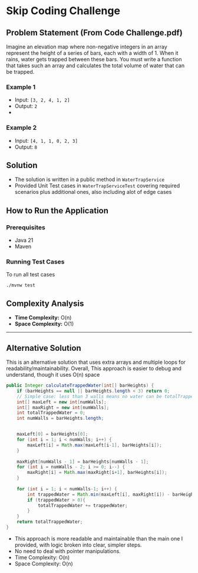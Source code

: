 # Skip Coding Challenge


## Problem Statement (From Code Challenge.pdf)

Imagine an elevation map where non-negative integers in an array represent the height of a
series of bars, each with a width of 1. When it rains, water gets trapped between these bars.
You must write a function that takes such an array and calculates the total volume of water that
can be trapped.

### Example 1
- Input: `[3, 2, 4, 1, 2]`
- Output: `2`
- 
### Example 2
- Input: `[4, 1, 1, 0, 2, 3]`
- Output: `8`

## Solution
- The solution is written in a public method in `WaterTrapService`
- Provided Unit Test cases in `WaterTrapServiceTest` covering required scenarios plus additional ones, also including alot of edge cases

## How to Run the Application

### Prerequisites
- Java 21
- Maven

### Running Test Cases

To run all test cases
```shell
./mvnw test
```

## Complexity Analysis
- **Time Complexity:** O(n)
- **Space Complexity:** O(1)

------------

## Alternative Solution

This is an alternative solution that uses extra arrays and multiple loops for readability/maintainability. Overall, This approach is easier to debug and understand, though it uses O(n) space

```java
public Integer calculateTrappedWater(int[] barHeights) {
    if (barHeights == null || barHeights.length < 3) return 0;
    // Simple case: less than 3 walls means no water can be totalTrappedWater
    int[] maxLeft = new int[numWalls];
    int[] maxRight = new int[numWalls];
    int totalTrappedWater = 0;
    int numWalls = barHeights.length;


    maxLeft[0] = barHeights[0];
    for (int i = 1; i < numWalls; i++) {
        maxLeft[i] = Math.max(maxLeft[i-1], barHeights[i]);
    }
    
    maxRight[numWalls - 1] = barHeights[numWalls - 1];
    for (int i = numWalls - 2; i >= 0; i--) {
        maxRight[i] = Math.max(maxRight[i+1], barHeights[i]);
    }
    
    for (int i = 1; i < numWalls-1; i++) {
        int trappedWater = Math.min(maxLeft[i], maxRight[i]) - barHeights[i];
        if (trappedWater > 0){
            totalTrappedWater += trappedWater;
        }
    }
    return totalTrappedWater;
}
```

- This approach is more readable and maintainable than the main one I provided, with logic broken into clear, simpler steps.
- No need to deal with pointer manipulations.
- Time Complexity: O(n)
- Space Complexity: O(n)
